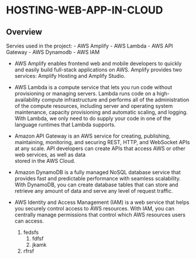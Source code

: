 # HOSTING-WEB-APP-IN-CLOUD

## Overview
Servies used in the project:
    - AWS Amplify
    - AWS Lambda
    - AWS API Gateway
    - AWS Dynamodb
    - AWS IAM

- AWS Amplify enables frontend web and mobile developers to quickly and easily build full-stack applications on AWS. Amplify provides two services: Amplify Hosting and Amplify Studio.
- AWS Lambda is a compute service that lets you run code without provisioning or managing servers. Lambda runs code on a high-availability compute infrastructure and performs all of the administration of the compute resources, including      server and operating system maintenance, capacity provisioning and automatic scaling, and logging. With Lambda, we only need to do supply your code in one of the language runtimes that Lambda supports.
- Amazon API Gateway is an AWS service for creating, publishing, maintaining, monitoring, and securing REST, HTTP, and WebSocket APIs at any scale. API developers can create APIs that access AWS or other web services, as well as data       
  stored in the AWS Cloud.
- Amazon DynamoDB is a fully managed NoSQL database service that provides fast and predictable performance with seamless scalability. With DynamoDB, you can create database tables that can store and retrieve any amount of data and serve 
  any level of request traffic.
- AWS Identity and Access Management (IAM) is a web service that helps you securely control access to AWS resources. With IAM, you can centrally manage permissions that control which AWS resources users can access.

  1. fedsfs
     1. fdfsf
     2. jkamk
  2. rfrsf
  
